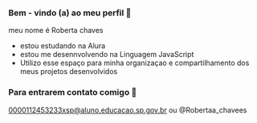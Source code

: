 ### Bem - vindo (a) ao meu perfil 🖤

meu nome é Roberta chaves  

- estou estudando na Alura
- estou me desennvolvendo na Linguagem JavaScript
- Utilizo esse espaço para minha organizaçao e compartilhamento dos meus projetos desenvolvidos

### Para entrarem contato comigo 📧

0000112453233xsp@aluno.educacao.sp.gov.br    ou 
@Robertaa_chavees
